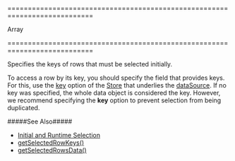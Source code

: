 ===========================================================================
<!--type-->Array<any><!--/type-->
===========================================================================

<!--shortDescription-->
Specifies the keys of rows that must be selected initially. 
<!--/shortDescription-->

<!--fullDescription-->
To access a row by its key, you should specify the field that provides keys. For this, use the [key](/Documentation/ApiReference/Data_Layer/CustomStore/Configuration/#key) option of the [Store](/Documentation/Guide/Data_Layer/Data_Layer/#Creating_DataSource/What_Are_Stores) that underlies the [dataSource]({basewidgetpath}/Configuration/#dataSource). If no key was specified, the whole data object is considered the key. However, we recommend specifying the **key** option to prevent selection from being duplicated.

#####See Also#####
- [Initial and Runtime Selection](/Documentation/Guide/Widgets/{WidgetName}/Selection/#API/Initial_and_Runtime_Selection)
- [getSelectedRowKeys()]({basewidgetpath}/Methods/#getSelectedRowKeys)
- [getSelectedRowsData()]({basewidgetpath}/Methods/#getSelectedRowsData)
<!--/fullDescription-->